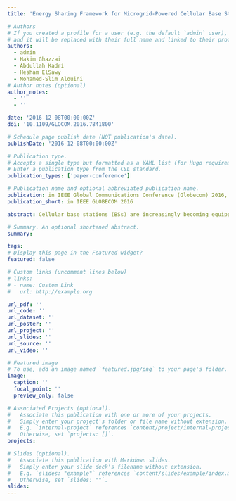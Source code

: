 ```yaml
---
title: 'Energy Sharing Framework for Microgrid-Powered Cellular Base Stations'

# Authors
# If you created a profile for a user (e.g. the default `admin` user), write the username (folder name) here
# and it will be replaced with their full name and linked to their profile.
authors:
  - admin
  - Hakim Ghazzai
  - Abdullah Kadri
  - Hesham ElSawy
  - Mohamed-Slim Alouini
# Author notes (optional)
author_notes:
  - ''
  - ''

date: '2016-12-08T00:00:00Z'
doi: '10.1109/GLOCOM.2016.7841800'

# Schedule page publish date (NOT publication's date).
publishDate: '2016-12-08T00:00:00Z'

# Publication type.
# Accepts a single type but formatted as a YAML list (for Hugo requirements).
# Enter a publication type from the CSL standard.
publication_types: ['paper-conference']

# Publication name and optional abbreviated publication name.
publication: in IEEE Global Communications Conference (Globecom) 2016, Washington, DC, USA
publication_short: in IEEE GLOBECOM 2016

abstract: Cellular base stations (BSs) are increasingly becoming equipped with renewable energy generators to reduce operational expenditures and carbon footprint of wireless communications. Moreover, advancements in the traditional electricity grid allow two-way power flow and metering that enable the integration of distributed renewable energy generators at BS sites into a microgrid. In this paper, we develop an optimized energy management framework for microgrid-connected cellular BSs that are equipped with renewable energy generators and finite battery storage to minimize energy cost. The BSs share excess renewable energy with others to reduce the dependency on the conventional electricity grid. Three cases are investigated where the renewable energy generation is unknown, perfectly known, and partially known ahead of time. For the partially known case where only the statistics of renewable energy generation are available, stochastic programming is used to achieve a conservative solution. Results show the time varying energy management behaviour of the BSs and the effect of energy sharing between them.

# Summary. An optional shortened abstract.
summary:

tags:
# Display this page in the Featured widget?
featured: false

# Custom links (uncomment lines below)
# links:
# - name: Custom Link
#   url: http://example.org

url_pdf: ''
url_code: ''
url_dataset: ''
url_poster: ''
url_project: ''
url_slides: ''
url_source: ''
url_video: ''

# Featured image
# To use, add an image named `featured.jpg/png` to your page's folder.
image:
  caption: ''
  focal_point: ''
  preview_only: false

# Associated Projects (optional).
#   Associate this publication with one or more of your projects.
#   Simply enter your project's folder or file name without extension.
#   E.g. `internal-project` references `content/project/internal-project/index.md`.
#   Otherwise, set `projects: []`.
projects:

# Slides (optional).
#   Associate this publication with Markdown slides.
#   Simply enter your slide deck's filename without extension.
#   E.g. `slides: "example"` references `content/slides/example/index.md`.
#   Otherwise, set `slides: ""`.
slides:
---
```

